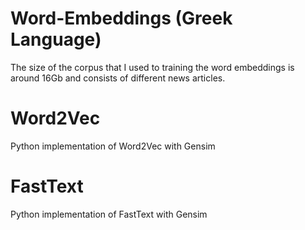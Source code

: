 # Word-Embeddings (Greek Language)
The size of the corpus that I used to training the word embeddings is around 16Gb and consists of different news articles. 

# Word2Vec
Python implementation of Word2Vec with Gensim

# FastText
Python implementation of FastText with Gensim
